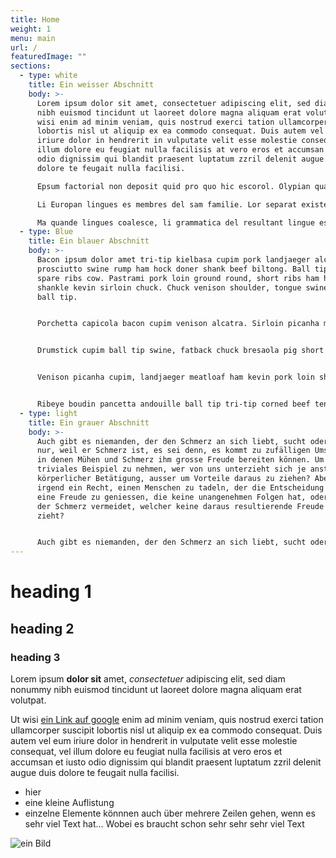 ```yaml
---
title: Home
weight: 1
menu: main
url: /
featuredImage: ""
sections:
  - type: white
    title: Ein weisser Abschnitt
    body: >-
      Lorem ipsum dolor sit amet, consectetuer adipiscing elit, sed diam nonummy
      nibh euismod tincidunt ut laoreet dolore magna aliquam erat volutpat. Ut
      wisi enim ad minim veniam, quis nostrud exerci tation ullamcorper suscipit
      lobortis nisl ut aliquip ex ea commodo consequat. Duis autem vel eum
      iriure dolor in hendrerit in vulputate velit esse molestie consequat, vel
      illum dolore eu feugiat nulla facilisis at vero eros et accumsan et iusto
      odio dignissim qui blandit praesent luptatum zzril delenit augue duis
      dolore te feugait nulla facilisi.

      Epsum factorial non deposit quid pro quo hic escorol. Olypian quarrels et gorilla congolium sic ad nauseum. Souvlaki ignitus carborundum e pluribus unum. Defacto lingo est igpay atinlay. Marquee selectus non provisio incongruous feline nolo contendre. Gratuitous octopus niacin, sodium glutimate. Quote meon an estimate et non interruptus stadium. Sic tempus fugit esperanto hiccup estrogen. Glorious baklava ex librus hup hey ad infinitum. Non sequitur condominium facile et geranium incognito. Epsum factorial non deposit quid pro quo hic escorol. Marquee selectus non provisio incongruous feline nolo contendre Olypian quarrels et gorilla congolium sic ad nauseum. Souvlaki ignitus carborundum e pluribus unum.

      Li Europan lingues es membres del sam familie. Lor separat existentie es un myth. Por scientie, musica, sport etc., li tot Europa usa li sam vocabularium. Li lingues differe solmen in li grammatica, li pronunciation e li plu commun vocabules. Omnicos directe al desirabilit de un nov lingua franca: on refusa continuar payar custosi traductores. It solmen va esser necessi far uniform grammatica, pronunciation e plu sommun paroles.

      Ma quande lingues coalesce, li grammatica del resultant lingue es plu simplic e regulari quam ti del coalescent lingues. Li nov lingua franca va esser plu simplic e regulari quam li existent Europan lingues. It va esser tam simplic quam Occidental: in fact, it va esser Occidental. A un Angleso it va semblar un simplificat Angles, quam un skeptic Cambridge amico dit me que Occidental es.
  - type: Blue
    title: Ein blauer Abschnitt
    body: >-
      Bacon ipsum dolor amet tri-tip kielbasa cupim pork landjaeger alcatra
      prosciutto swine rump ham hock doner shank beef biltong. Ball tip chicken
      spare ribs cow. Pastrami pork loin ground round, short ribs ham hock
      shankle kevin sirloin chuck. Chuck venison shoulder, tongue swine pancetta
      ball tip.


      Porchetta capicola bacon cupim venison alcatra. Sirloin picanha meatloaf, ribeye kielbasa doner cupim pastrami biltong hamburger corned beef shank. Chuck landjaeger corned beef, doner rump ham hock porchetta boudin pork belly spare ribs alcatra beef biltong pig ground round. Strip steak tri-tip cow bacon turducken leberkas hamburger.


      Drumstick cupim ball tip swine, fatback chuck bresaola pig short loin alcatra kevin corned beef shankle. Tongue cupim turducken short loin. Picanha tongue alcatra short ribs landjaeger ribeye tail, jerky biltong. Chicken ham sausage, doner leberkas shankle porchetta salami corned beef cupim.


      Venison picanha cupim, landjaeger meatloaf ham kevin pork loin short loin frankfurter. Pork loin t-bone turducken shankle spare ribs venison ground round bresaola boudin pork belly doner turkey prosciutto. T-bone pork chop spare ribs kielbasa drumstick, tongue tri-tip pig corned beef. Bresaola chicken alcatra turducken sausage beef short loin pork loin. Pork belly turducken beef ribs brisket.


      Ribeye boudin pancetta andouille ball tip tri-tip corned beef tenderloin ham hock. Ham frankfurter beef flank, pork belly shoulder tail short loin sausage pork drumstick corned beef boudin capicola tri-tip. Jerky ribeye tri-tip hamburger salami ground round andouille shankle swine. Alcatra frankfurter short loin brisket shankle strip steak jerky pork loin chuck. Bacon turkey tri-tip ham pastrami, drumstick salami leberkas prosciutto brisket ham hock.
  - type: light
    title: Ein grauer Abschnitt
    body: >-
      Auch gibt es niemanden, der den Schmerz an sich liebt, sucht oder wünscht,
      nur, weil er Schmerz ist, es sei denn, es kommt zu zufälligen Umständen,
      in denen Mühen und Schmerz ihm grosse Freude bereiten können. Um ein
      triviales Beispiel zu nehmen, wer von uns unterzieht sich je anstrengender
      körperlicher Betätigung, ausser um Vorteile daraus zu ziehen? Aber wer hat
      irgend ein Recht, einen Menschen zu tadeln, der die Entscheidung trifft,
      eine Freude zu geniessen, die keine unangenehmen Folgen hat, oder einen,
      der Schmerz vermeidet, welcher keine daraus resultierende Freude nach sich
      zieht?


      Auch gibt es niemanden, der den Schmerz an sich liebt, sucht oder wünscht, nur, weil er Schmerz ist, es sei denn, es kommt zu zufälligen Umständen, in denen Mühen und Schmerz ihm grosse Freude bereiten können. Um ein triviales Beispiel zu nehmen, wer von uns unterzieht sich je anstrengender körperlicher Betätigung, ausser um Vorteile daraus zu ziehen? Aber wer hat irgend ein Recht, einen Menschen zu tadeln, der die Entscheidung trifft, eine Freude zu geniessen, die keine unangenehmen Folgen hat, oder einen, der Schmerz vermeidet, welcher keine daraus resultierende Freude nach sich zieht?
---
```


# heading 1
## heading 2
### heading 3

Lorem ipsum **dolor sit** amet, _consectetuer_ adipiscing elit, sed diam nonummy nibh euismod tincidunt ut laoreet dolore magna aliquam erat volutpat.

Ut wisi [ein Link auf google](https://google.ch) enim ad minim veniam, quis nostrud exerci tation ullamcorper suscipit lobortis nisl ut aliquip ex ea commodo consequat. Duis autem vel eum iriure dolor in hendrerit in vulputate velit esse molestie consequat, vel illum dolore eu feugiat nulla facilisis at vero eros et accumsan et iusto odio dignissim qui blandit praesent luptatum zzril delenit augue duis dolore te feugait nulla facilisi.

- hier
- eine kleine Auflistung
- einzelne Elemente könnnen auch über mehrere Zeilen gehen, wenn es sehr viel Text hat... Wobei es braucht schon sehr sehr sehr viel Text

![ein Bild](https://via.placeholder.com/400x250 "ein Bild")